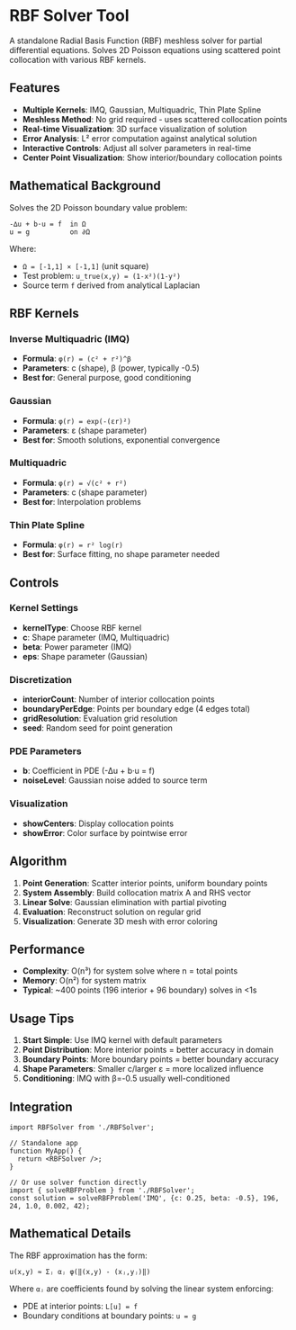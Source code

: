 # RBF Solver Tool

A standalone Radial Basis Function (RBF) meshless solver for partial differential equations. Solves 2D Poisson equations using scattered point collocation with various RBF kernels.

## Features

- **Multiple Kernels**: IMQ, Gaussian, Multiquadric, Thin Plate Spline
- **Meshless Method**: No grid required - uses scattered collocation points
- **Real-time Visualization**: 3D surface visualization of solution
- **Error Analysis**: L² error computation against analytical solution
- **Interactive Controls**: Adjust all solver parameters in real-time
- **Center Point Visualization**: Show interior/boundary collocation points

## Mathematical Background

Solves the 2D Poisson boundary value problem:
```
-∆u + b·u = f  in Ω
u = g          on ∂Ω
```

Where:
- `Ω = [-1,1] × [-1,1]` (unit square)
- Test problem: `u_true(x,y) = (1-x²)(1-y²)`
- Source term `f` derived from analytical Laplacian

## RBF Kernels

### Inverse Multiquadric (IMQ)
- **Formula**: `φ(r) = (c² + r²)^β`
- **Parameters**: c (shape), β (power, typically -0.5)
- **Best for**: General purpose, good conditioning

### Gaussian
- **Formula**: `φ(r) = exp(-(εr)²)`
- **Parameters**: ε (shape parameter)
- **Best for**: Smooth solutions, exponential convergence

### Multiquadric
- **Formula**: `φ(r) = √(c² + r²)`
- **Parameters**: c (shape parameter)
- **Best for**: Interpolation problems

### Thin Plate Spline
- **Formula**: `φ(r) = r² log(r)`
- **Best for**: Surface fitting, no shape parameter needed

## Controls

### Kernel Settings
- **kernelType**: Choose RBF kernel
- **c**: Shape parameter (IMQ, Multiquadric)
- **beta**: Power parameter (IMQ)
- **eps**: Shape parameter (Gaussian)

### Discretization
- **interiorCount**: Number of interior collocation points
- **boundaryPerEdge**: Points per boundary edge (4 edges total)
- **gridResolution**: Evaluation grid resolution
- **seed**: Random seed for point generation

### PDE Parameters
- **b**: Coefficient in PDE (-∆u + b·u = f)
- **noiseLevel**: Gaussian noise added to source term

### Visualization
- **showCenters**: Display collocation points
- **showError**: Color surface by pointwise error

## Algorithm

1. **Point Generation**: Scatter interior points, uniform boundary points
2. **System Assembly**: Build collocation matrix A and RHS vector
3. **Linear Solve**: Gaussian elimination with partial pivoting
4. **Evaluation**: Reconstruct solution on regular grid
5. **Visualization**: Generate 3D mesh with error coloring

## Performance

- **Complexity**: O(n³) for system solve where n = total points
- **Memory**: O(n²) for system matrix
- **Typical**: ~400 points (196 interior + 96 boundary) solves in <1s

## Usage Tips

1. **Start Simple**: Use IMQ kernel with default parameters
2. **Point Distribution**: More interior points = better accuracy in domain
3. **Boundary Points**: More boundary points = better boundary accuracy
4. **Shape Parameters**: Smaller c/larger ε = more localized influence
5. **Conditioning**: IMQ with β=-0.5 usually well-conditioned

## Integration

```tsx
import RBFSolver from './RBFSolver';

// Standalone app
function MyApp() {
  return <RBFSolver />;
}

// Or use solver function directly
import { solveRBFProblem } from './RBFSolver';
const solution = solveRBFProblem('IMQ', {c: 0.25, beta: -0.5}, 196, 24, 1.0, 0.002, 42);
```

## Mathematical Details

The RBF approximation has the form:
```
u(x,y) ≈ Σⱼ αⱼ φ(‖(x,y) - (xⱼ,yⱼ)‖)
```

Where `αⱼ` are coefficients found by solving the linear system enforcing:
- PDE at interior points: `L[u] = f`
- Boundary conditions at boundary points: `u = g`
